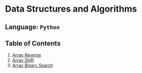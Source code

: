 # Data Structures and Algorithms

## Language: `Python`

## Table of Contents
1. [Array Reverse](challenges/array_reverse/README.md)
2. [Array Shift](challenges/array_shift/README.md)
3. [Array Binary Search](challenges/array_binary_search/README.md)